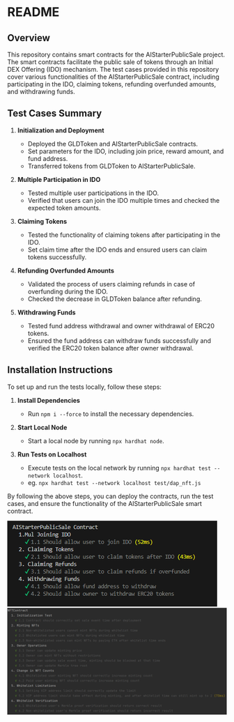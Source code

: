 # README

## Overview
This repository contains smart contracts for the AIStarterPublicSale project. The smart contracts facilitate the public sale of tokens through an Initial DEX Offering (IDO) mechanism. The test cases provided in this repository cover various functionalities of the AIStarterPublicSale contract, including participating in the IDO, claiming tokens, refunding overfunded amounts, and withdrawing funds.

## Test Cases Summary
1. **Initialization and Deployment**
    - Deployed the GLDToken and AIStarterPublicSale contracts.
    - Set parameters for the IDO, including join price, reward amount, and fund address.
    - Transferred tokens from GLDToken to AIStarterPublicSale.

2. **Multiple Participation in IDO**
    - Tested multiple user participations in the IDO.
    - Verified that users can join the IDO multiple times and checked the expected token amounts.

3. **Claiming Tokens**
    - Tested the functionality of claiming tokens after participating in the IDO.
    - Set claim time after the IDO ends and ensured users can claim tokens successfully.

4. **Refunding Overfunded Amounts**
    - Validated the process of users claiming refunds in case of overfunding during the IDO.
    - Checked the decrease in GLDToken balance after refunding.

5. **Withdrawing Funds**
    - Tested fund address withdrawal and owner withdrawal of ERC20 tokens.
    - Ensured the fund address can withdraw funds successfully and verified the ERC20 token balance after owner withdrawal.

## Installation Instructions
To set up and run the tests locally, follow these steps:

1. **Install Dependencies**
    - Run `npm i --force` to install the necessary dependencies.

2. **Start Local Node**
    - Start a local node by running `npx hardhat node`.

3. **Run Tests on Localhost**
    - Execute tests on the local network by running `npx hardhat test --network localhost`.
    - eg. `npx hardhat test --network localhost test/dap_nft.js`

By following the above steps, you can deploy the contracts, run the test cases, and ensure the functionality of the AIStarterPublicSale smart contract.

![Test Results](test-result.png)
![Test Nft](test-nft.png)